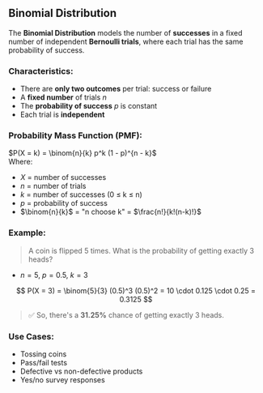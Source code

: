 ## Binomial Distribution
The **Binomial Distribution** models the number of **successes** in a fixed number of independent **Bernoulli trials**, where each trial has the same probability of success.

### Characteristics:
- There are **only two outcomes** per trial: success or failure
- A **fixed number** of trials *n*
- The **probability of success** *p* is constant
- Each trial is **independent**

### Probability Mass Function (PMF):
$P(X = k) = \binom{n}{k} p^k (1 - p)^{n - k}$  
Where:
- $X$ = number of successes
- $n$ = number of trials  
- $k$ = number of successes (0 ≤ k ≤ n)  
- $p$ = probability of success  
- $\binom{n}{k}$ = "n choose k" = $\frac{n!}{k!(n-k)!}$

### Example:
> A coin is flipped 5 times. What is the probability of getting exactly 3 heads?

- $n = 5$, $p = 0.5$, $k = 3$

$$
P(X = 3) = \binom{5}{3} (0.5)^3 (0.5)^2 = 10 \cdot 0.125 \cdot 0.25 = 0.3125
$$

> ✅ So, there's a **31.25%** chance of getting exactly 3 heads.

### Use Cases:
- Tossing coins
- Pass/fail tests
- Defective vs non-defective products
- Yes/no survey responses
